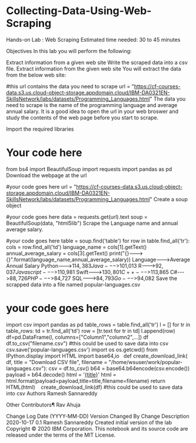 # Collecting-Data-Using-Web-Scraping
Hands-on Lab : Web Scraping
Estimated time needed: 30 to 45 minutes

Objectives
In this lab you will perform the following:

Extract information from a given web site
Write the scraped data into a csv file.
Extract information from the given web site
You will extract the data from the below web site:

#this url contains the data you need to scrape
url = "https://cf-courses-data.s3.us.cloud-object-storage.appdomain.cloud/IBM-DA0321EN-SkillsNetwork/labs/datasets/Programming_Languages.html"
The data you need to scrape is the name of the programming language and average annual salary.
It is a good idea to open the url in your web broswer and study the contents of the web page before you start to scrape.

Import the required libraries

# Your code here
from bs4 import BeautifulSoup
import requests
import pandas as pd
Download the webpage at the url

#your code goes here
url = "https://cf-courses-data.s3.us.cloud-object-storage.appdomain.cloud/IBM-DA0321EN-SkillsNetwork/labs/datasets/Programming_Languages.html"
Create a soup object

#your code goes here
data = requests.get(url).text
soup = BeautifulSoup(data, "html5lib")
Scrape the Language name and annual average salary.

#your code goes here
table = soup.find('table')
for row in table.find_all('tr'):
    cols = row.find_all('td')
    language_name = cols[1].getText()
    annual_average_salary = cols[3].getText()
    print("{}--->{}".format(language_name,annual_average_salary))
Language--->Average Annual Salary
Python--->$114,383
Java--->$101,013
R--->$92,037
Javascript--->$110,981
Swift--->$130,801
C++--->$113,865
C#--->$88,726
PHP--->$84,727
SQL--->$84,793
Go--->$94,082
Save the scrapped data into a file named popular-languages.csv

# your code goes here
import csv
import pandas as pd
table_rows = table.find_all('tr')
l = []
for tr in table_rows:
    td = tr.find_all('td')
    row = [tr.text for tr in td]
    l.append(row)
df=pd.DataFrame(l, columns=["Column1","column2",...])
df
df.to_csv("filename.csv") #this could be used to save data into csv 
​
csv.save('popular-languages.csv')
import os
os.getcwd()
from IPython.display import HTML
import base64,io
​
​
def create_download_link( df, title = "Download CSV file", filename = "/home/wsuser/work/popular-languages.csv"):
    csv = df.to_csv()
    b64 = base64.b64encode(csv.encode())
    payload = b64.decode()
    html = '<a download="{filename}" href="data:text/csv;base64,{payload}" target="_blank">{title}</a>'
    html = html.format(payload=payload,title=title,filename=filename)
    return HTML(html)
​
​
​
create_download_link(df) #this could be used to save data into csv
Authors
Ramesh Sannareddy

Other Contributors¶
Rav Ahuja

Change Log
Date (YYYY-MM-DD)	Version	Changed By	Change Description
2020-10-17	0.1	Ramesh Sannareddy	Created initial version of the lab
Copyright © 2020 IBM Corporation. This notebook and its source code are released under the terms of the MIT License.
